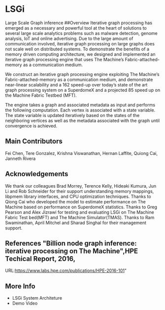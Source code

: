 # LSGi
Large Scale Graph inference
##Overview
Iterative graph processing has emerged as a necessary and powerful tool at the heart of solutions to several large scale analytics problems 
such as malware detection, genome analysis, IoT and online advertising. Due to the large amount of communication involved, iterative graph processing on large graphs does not scale well on distributed systems. 
To demonstrate the benefits of a memory driven computing architecture, we designed and implemented an iterative graph processing engine 
that uses The Machine’s Fabric-attached-memory as a communication medium.

We construct an iterative graph processing engine exploiting The Machine’s Fabric-attached-memory as a communication medium, and
demonstrate near-linear scalability and a 162 speed-up over today’s state of the art graph processing system on a SuperdomeX
and a projected 85 speed up on the Machine Fabric Testbed (MFT).

The engine takes a graph and associated metadata as input and performs the following computation. Each vertex is
associated with a state variable. The state variable is updated iteratively based on the states of the neighboring
vertices as well as the metadata associated with the graph until convergence is achieved.

## Main Contributors 
Fei Chen, Tere Gonzalez, Krishna Viswanathan, Hernan Laffite, Quiong Cai, Janneth Rivera

## Acknowledgements
We thank our colleagues Brad Morrey, Terence Kelly, Hideaki Kumura, Jun Li and Rob Schneider for their support understanding memory mappings, libpmem library interfaces, and CPU optimization techniques.  Thanks to Qiong Cai who developed the model to estimate performance on The Machine based on performance on SuperdomeX statistics. Thanks to Greg Pearson and Alex Jizrawi for testing and evaluating LSGi on The Machine Fabric Test bed(MFT) and The Machine Simulator(TMAS). Thanks to Ram Swaminathan, April Mitchel and Sharad Singhal for their management support.

## References "Billion node graph inference: iterative processing on The Machine",HPE Techical Report, 2016,
URL:https://www.labs.hpe.com/publications/HPE-2016-101"

## More Info
- LSGi System Architeture
- Demo Video


